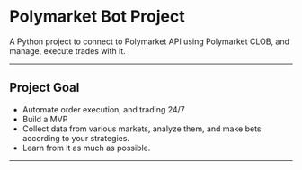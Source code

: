 # Polymarket Bot Project

A Python project to connect to Polymarket API using Polymarket CLOB, and manage, execute trades with it.

---

## Project Goal

- Automate order execution, and trading 24/7
- Build a MVP
- Collect data from various markets, analyze them, and make bets according to your strategies.
- Learn from it as much as possible.

---
